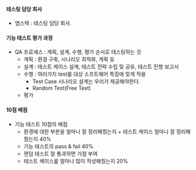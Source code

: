 #### 테스팅 담당 회사
* 엠스텍 : 테스팅 담당 회사.

#### 기능 테스트 평가 과정
* QA 프로세스 : 계획, 설계, 수행, 평가 순서로 테스팅하는 것
  + 계획 : 환경 구축, 시나리오 최적화, 계획 등
  + 설계 : 테스트 케이스 설계, 테스트 전략 수립 및 공유, 테스트 진행 보고서
  + 수행 : 여러가지 test를 대상 소프트웨어 특징에 맞게 적용
    - Test Case 시나리오 설계는 우리가 제공해야한다.
    - Random Test(Free Test)
  + 평가

#### 10점 배점 
* 기능 테스트 10점의 배점
  + 환경에 대한 부분을 얼마나 잘 정리해줬는지 + 테스트 케이스 얼마나 잘 정리해 줬는지 40%
  + 기능 테스트의 pass & fail 40%
  + 랜덤 테스트 잘 통과하면 가점 부여
  + 테스트 케이스를 얼마나 많이 작성해줬는지 20%
